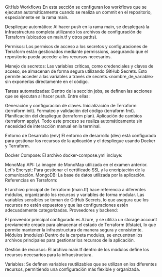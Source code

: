 GitHub Workflows
En esta sección se configuran los workflows que se ejecutan automáticamente cuando se realiza un commit en el repositorio, especialmente en la rama main.

Despliegue automático: Al hacer push en la rama main, se desplegará la infraestructura completa utilizando los archivos de configuración de Terraform (ubicados en main.tf y otros paths).

Permisos: Los permisos de acceso a los secretos y configuraciones de Terraform están gestionados mediante permissions, asegurando que el repositorio pueda acceder a los recursos necesarios.

Manejo de secretos: Las variables críticas, como credenciales y claves de acceso, se almacenan de forma segura utilizando GitHub Secrets. Esto permite acceder a las variables a través de secrets.<nombre_de_variable> sin exponerlas directamente en el código.

Tareas automatizadas: Dentro de la sección jobs, se definen las acciones que se ejecutan al hacer push. Entre ellas:

Generación y configuración de claves.
Inicialización de Terraform (terraform init).
Formateo y validación del código (terraform fmt).
Planificación del despliegue (terraform plan).
Aplicación de cambios (terraform apply).
Todo este proceso se realiza automáticamente sin necesidad de interacción manual en la terminal.

Entorno de Desarrollo (env)
El entorno de desarrollo (dev) está configurado para gestionar los recursos de la aplicación y el despliegue usando Docker y Terraform.

Docker Compose: El archivo docker-compose.yml incluye:

MonoMap API: La imagen de MonoMap utilizada en el examen anterior.
Let's Encrypt: Para gestionar el certificado SSL y la encriptación de la comunicación.
MongoDB: La base de datos utilizada por la aplicación.
Referencias en Terraform:

El archivo principal de Terraform (main.tf) hace referencia a diferentes módulos, organizando los recursos y variables de forma modular.
Las variables sensibles se toman de GitHub Secrets, lo que asegura que los recursos no estén expuestos y que las configuraciones estén adecuadamente categorizadas.
Proveedores y backend:

El proveedor principal configurado es Azure, y se utiliza un storage account previamente creado para almacenar el estado de Terraform (tfstate), lo que permite mantener la infraestructura de manera segura y consistente.
Módulos (modules)
Dentro de la carpeta modules, se encuentran los archivos principales para gestionar los recursos de la aplicación.

Gestión de recursos: El archivo main.tf dentro de los módulos define los recursos necesarios para la infraestructura.

Variables: Se definen variables reutilizables que se utilizan en los diferentes recursos, permitiendo una configuración más flexible y organizada.